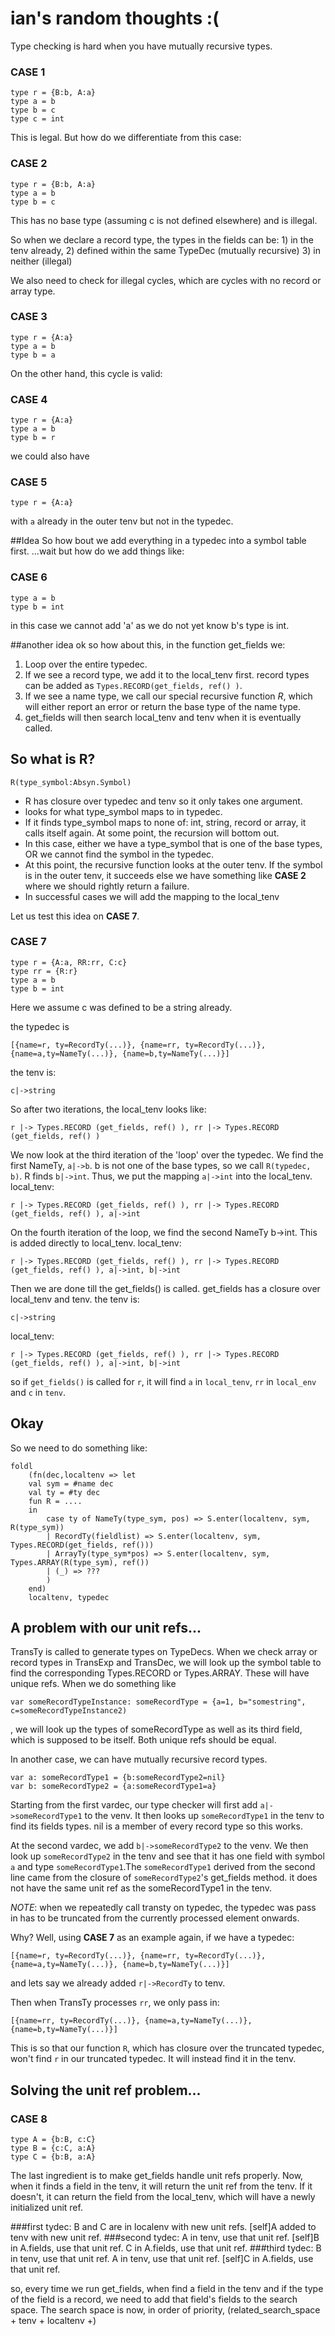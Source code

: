 # ian's random thoughts :(
Type checking is hard when you have mutually recursive types.

### CASE 1
```
type r = {B:b, A:a}
type a = b
type b = c
type c = int
```

This is legal. But how do we differentiate from this case:

### CASE 2
```
type r = {B:b, A:a}
type a = b
type b = c
```
This has no base type (assuming c is not defined elsewhere) and is illegal.

So when we declare a record type, the types in the fields can be: 1) in the tenv already, 2) defined within the same TypeDec (mutually recursive) 3) in neither (illegal)

We also need to check for illegal cycles, which are cycles with no record or array type.
### CASE 3
```
type r = {A:a}
type a = b
type b = a
```

On the other hand, this cycle is valid:
### CASE 4
```
type r = {A:a}
type a = b
type b = r
```
we could also have
### CASE 5
```
type r = {A:a}
```
with `a` already in the outer tenv but not in the typedec.

##Idea
So how bout we add everything in a typedec into a symbol table first.
...wait but how do we add things like:
### CASE 6
```
type a = b
type b = int
```

in this case we cannot add 'a' as we do not yet know b's type is int.

##another idea
ok so how about this, in the function get_fields we:
1. Loop over the entire typedec.
2. If we see a record type, we add it to the local_tenv first. record types can be added as `Types.RECORD(get_fields, ref() )`.
2. If we see a name type, we call our special recursive function *R*, which will either report an error or return the base type of the name type.
3. get_fields will then search local_tenv and tenv when it is eventually called.

## So what is R?

```
R(type_symbol:Absyn.Symbol)
```
- R has closure over typedec and tenv so it only takes one argument.
- looks for what type_symbol maps to in typedec.
- If it finds type_symbol maps to none of: int, string, record or array, it calls itself again. At some point, the recursion will bottom out.
- In this case, either we have a type_symbol that is one of the base types, OR we cannot find the symbol in the typedec.
- At this point, the recursive function looks at the outer tenv. If the symbol is in the outer tenv, it succeeds else we have something like **CASE 2** where we should rightly return a failure.
- In successful cases we will add the mapping to the local_tenv

Let us test this idea on **CASE 7**.

### CASE 7
```
type r = {A:a, RR:rr, C:c}
type rr = {R:r}
type a = b
type b = int
```
Here we assume c was defined to be a string already.

the typedec is
```
[{name=r, ty=RecordTy(...)}, {name=rr, ty=RecordTy(...)}, {name=a,ty=NameTy(...)}, {name=b,ty=NameTy(...)}]
```

the tenv is:
```
c|->string
```

So after two iterations, the local_tenv looks like:
```
r |-> Types.RECORD (get_fields, ref() ), rr |-> Types.RECORD (get_fields, ref() )
```
We now look at the third iteration of the 'loop' over the typedec. We find the first NameTy, `a|->b`. b is not one of the base types, so we call `R(typedec, b)`. R finds `b|->int`. Thus, we put the mapping `a|->int` into the local_tenv.
local_tenv:
```
r |-> Types.RECORD (get_fields, ref() ), rr |-> Types.RECORD (get_fields, ref() ), a|->int
```
On the fourth iteration of the loop, we find the second NameTy b->int. This is added directly to local_tenv.
local_tenv:
```
r |-> Types.RECORD (get_fields, ref() ), rr |-> Types.RECORD (get_fields, ref() ), a|->int, b|->int
```
Then we are done till the get_fields() is called. get_fields has a closure over local_tenv and tenv.
the tenv is:
```
c|->string
```
local_tenv:
```
r |-> Types.RECORD (get_fields, ref() ), rr |-> Types.RECORD (get_fields, ref() ), a|->int, b|->int
```
so if `get_fields()` is called for `r`, it will find `a` in `local_tenv`, `rr` in `local_env` and `c` in `tenv`.

## Okay
So we need to do something like:
```
foldl
    (fn(dec,localtenv => let
    val sym = #name dec
    val ty = #ty dec
    fun R = ....
    in
        case ty of NameTy(type_sym, pos) => S.enter(localtenv, sym, R(type_sym))
        | RecordTy(fieldlist) => S.enter(localtenv, sym, Types.RECORD(get_fields, ref()))
        | ArrayTy(type_sym*pos) => S.enter(localtenv, sym, Types.ARRAY(R(type_sym), ref())
        | (_) => ???
        )
    end)
    localtenv, typedec
```
## A problem with our unit refs...
TransTy is called to generate types on TypeDecs. When we check array or record types in TransExp and TransDec, we will look up the symbol table to find the corresponding Types.RECORD or Types.ARRAY. These will have unique refs. When we do something like
```
var someRecordTypeInstance: someRecordType = {a=1, b="somestring", c=someRecordTypeInstance2)
```
, we will look up the types of someRecordType as well as its third field, which is supposed to be itself. Both unique refs should be equal.

In another case, we can have mutually recursive record types.
```
var a: someRecordType1 = {b:someRecordType2=nil}
var b: someRecordType2 = {a:someRecordType1=a}
```
Starting from the first vardec, our type checker will first add `a|->someRecordType1` to the venv. It then looks up `someRecordType1` in the tenv to find its fields types. nil is a member of every record type so this works.

At the second vardec, we add `b|->someRecordType2` to the venv. We then look up `someRecordType2` in the tenv and see that it has one field with symbol `a` and type `someRecordType1`.The `someRecordType1` derived from the second line came from the closure of `someRecordType2`'s get_fields method. it does not have the same unit ref as the someRecordType1 in the tenv.

*NOTE*: when we repeatedly call transty on typedec, the typedec was pass in has to be truncated from the currently processed element onwards.


Why? Well, using **CASE 7** as an example again, if we have a typedec:
```
[{name=r, ty=RecordTy(...)}, {name=rr, ty=RecordTy(...)}, {name=a,ty=NameTy(...)}, {name=b,ty=NameTy(...)}]
```

and lets say we already added `r|->RecordTy` to tenv.

Then when TransTy processes `rr`, we only pass in:

```
[{name=rr, ty=RecordTy(...)}, {name=a,ty=NameTy(...)}, {name=b,ty=NameTy(...)}]
```

This is so that our function `R`, which has closure over the truncated typedec, won't find `r` in our truncated typedec. It will instead find it in the tenv.

## Solving the unit ref problem...
### CASE 8
```
type A = {b:B, c:C}
type B = {c:C, a:A}
type C = {b:B, a:A}
```
The last ingredient is to make get_fields handle unit refs properly. Now, when it finds a field in the tenv, it will return the unit ref from the tenv. If it doesn't, it can return the field from the local_tenv, which will have a newly initialized unit ref.

###first tydec:
B and C are in localenv with new unit refs. [self]A added to tenv with new unit ref.
###second tydec:
A in tenv, use that unit ref. [self]B in A.fields, use that unit ref. C in A.fields, use that unit ref.
###third tydec:
B in tenv, use that unit ref. A in tenv, use that unit ref. [self]C in A.fields, use that unit ref.

so, every time we run get_fields, when find a field in the tenv and if the type of the field is a record, we need to add that field's fields to the search space. The search space is now, in order of priority, (related_search_space + tenv + localtenv +)
```

